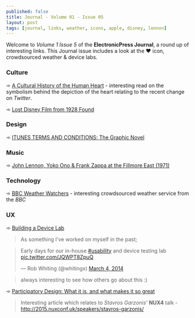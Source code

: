 ```yaml
---
published: false
title: Journal - Volume 01 - Issue 05
layout: post
tags: [journal, links, weather, icons, apple, disney, lennon]
---
```

Welcome to _Volume 1 Issue 5_ of the **ElectronicPress Journal**, a round up of interesting links. This Journal issue includes a look at the ♥️ icon, crowdsourced weather & device labs.

### Culture

➾ [A Cultural History of the Human Heart](http://www.heartsymbol.com/english/index.html) - interesting read on the symbolism behind the depiction of the heart relating to the recent change on _Twitter_.

➾ [Lost Disney Film from 1928 Found](http://www.atlasobscura.com/articles/found-a-disney-film-missing-since-1928)

### Design

➾ [ITUNES TERMS AND CONDITIONS: The Graphic Novel](http://itunestandc.tumblr.com/)

### Music

➾ [John Lennon, Yoko Ono & Frank Zappa at the Fillmore East (1971)](http://www.openculture.com/2015/11/the-night-john-lennon-yoko-ono-jammed-with-frank-zappa-at-the-fillmore-east-1971.html)

### Technology

➾ [BBC Weather Watchers](http://www.bbc.co.uk/blogs/internet/entries/d5b52e9b-ff22-4150-9524-251d146551c7) - interesting crowdsourced weather service from the _BBC_

### UX

➾ [Building a Device Lab](http://www.fivesimplesteps.com/products/building-a-device-lab)

> As something I've worked on myself in the past;

<blockquote class="twitter-tweet" lang="en"><p lang="en" dir="ltr">Early days for our in-house <a href="https://twitter.com/hashtag/usability?src=hash">#usability</a> and device testing lab <a href="http://t.co/JQWPT8ZpuQ">pic.twitter.com/JQWPT8ZpuQ</a></p>&mdash; Rob Whiting (@whitingx) <a href="https://twitter.com/whitingx/status/440820221540966400">March 4, 2014</a></blockquote>
<script async src="//platform.twitter.com/widgets.js" charset="utf-8"></script>

> always interesting to see how others go about this :)

➾ [Participatory Design: What it is, and what makes it so great](http://www.uxpassion.com/blog/participatory-design-what-makes-it-great/)

> Interesting article which relates to _Stavros Garzonis'_ **NUX4** talk - http://2015.nuxconf.uk/speakers/stavros-garzonis/